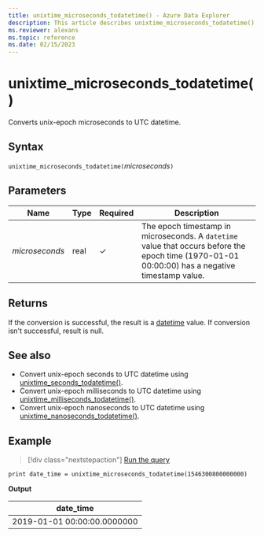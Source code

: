 ```yaml
---
title: unixtime_microseconds_todatetime() - Azure Data Explorer
description: This article describes unixtime_microseconds_todatetime() in Azure Data Explorer.
ms.reviewer: alexans
ms.topic: reference
ms.date: 02/15/2023
---
```

# unixtime_microseconds_todatetime()

Converts unix-epoch microseconds to UTC datetime.

## Syntax

`unixtime_microseconds_todatetime(`*microseconds*`)`

## Parameters

| Name | Type | Required | Description |
|--|--|--|--|
| *microseconds* | real | &check; | The epoch timestamp in microseconds. A `datetime` value that occurs before the epoch time (1970-01-01 00:00:00) has a negative timestamp value.|

## Returns

If the conversion is successful, the result is a [datetime](./scalar-data-types/datetime.md) value. If conversion isn't successful, result is null.

## See also

* Convert unix-epoch seconds to UTC datetime using [unixtime_seconds_todatetime()](unixtime-seconds-todatetimefunction.md).
* Convert unix-epoch milliseconds to UTC datetime using [unixtime_milliseconds_todatetime()](unixtime-milliseconds-todatetimefunction.md).
* Convert unix-epoch nanoseconds to UTC datetime using [unixtime_nanoseconds_todatetime()](unixtime-nanoseconds-todatetimefunction.md).

## Example

> [!div class="nextstepaction"]
> <a href="https://dataexplorer.azure.com/clusters/help/databases/Samples?query=H4sIAAAAAAAAAysoyswrUUhJLEmNL8nMTVWwVSjNy6wAMeNzM5OL8otTk/PzUorjS/JBakDiGoamJmbGBgYWBlCgCQC7i8BNRAAAAA==" target="_blank">Run the query</a>

```kusto
print date_time = unixtime_microseconds_todatetime(1546300800000000)
```

**Output**

|date_time|
|---|
|2019-01-01 00:00:00.0000000|
